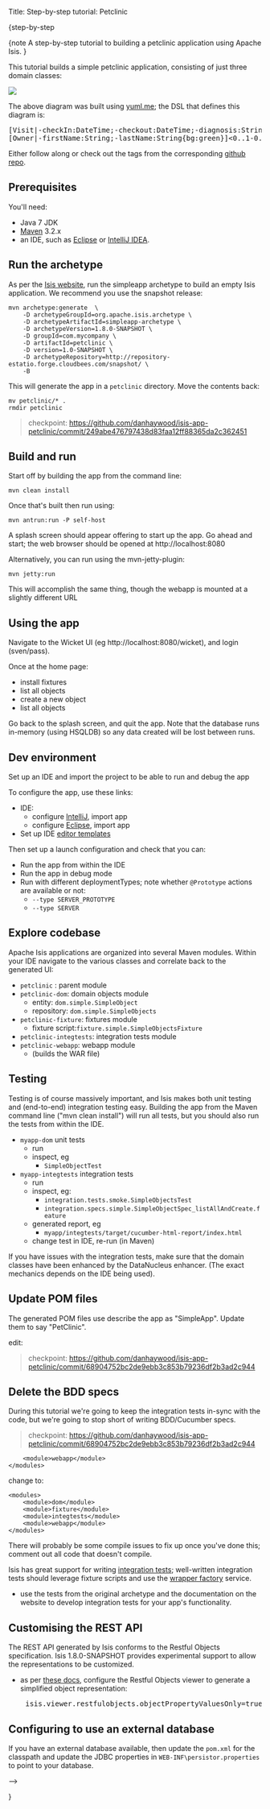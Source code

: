 Title: Step-by-step tutorial: Petclinic

{step-by-step

{note
A step-by-step tutorial to building a petclinic application using Apache Isis.
}

This tutorial builds a simple petclinic application, consisting of just three domain classes:

![](http://yuml.me/a070d071)

The above diagram was built using [yuml.me](http://yuml.me]); the DSL that defines this diagram is:
<pre>
[Visit|-checkIn:DateTime;-checkout:DateTime;-diagnosis:String|+checkin();+checkout();+addNote(){bg:pink}]->[Pet|-name:String;-species:PetSpecies{bg:green}]
[Owner|-firstName:String;-lastName:String{bg:green}]<0..1-0..*>[Pet]
</pre>

Either follow along or check out the tags from the corresponding [github repo](https://github.com/danhaywood/isis-app-petclinic).


## Prerequisites

You'll need:

* Java 7 JDK
* [Maven](http://maven.apache.org/) 3.2.x
* an IDE, such as [Eclipse](http://www.eclipse.org/) or [IntelliJ IDEA](https://www.jetbrains.com/idea/).



## Run the archetype

As per the [Isis website](http://isis.apache.org/intro/getting-started/simpleapp-archetype.html), run the simpleapp archetype to build an empty Isis application.  We recommend you use the snapshot release:

    mvn archetype:generate  \
        -D archetypeGroupId=org.apache.isis.archetype \
        -D archetypeArtifactId=simpleapp-archetype \
        -D archetypeVersion=1.8.0-SNAPSHOT \
        -D groupId=com.mycompany \
        -D artifactId=petclinic \
        -D version=1.0-SNAPSHOT \
        -D archetypeRepository=http://repository-estatio.forge.cloudbees.com/snapshot/ \
        -B

This will generate the app in a `petclinic` directory.  Move the contents back:

    mv petclinic/* .
    rmdir petclinic
    

> checkpoint:
> https://github.com/danhaywood/isis-app-petclinic/commit/249abe476797438d83faa12ff88365da2c362451


        
## Build and run

Start off by building the app from the command line:

    mvn clean install
    
Once that's built then run using:

    mvn antrun:run -P self-host


A splash screen should appear offering to start up the app.  Go ahead and start; the web browser should be opened at http://localhost:8080


Alternatively, you can run using the mvn-jetty-plugin:

    mvn jetty:run    
     
This will accomplish the same thing, though the webapp is mounted at a slightly different URL



## Using the app

Navigate to the Wicket UI (eg http://localhost:8080/wicket), and login (sven/pass).

Once at the home page:

* install fixtures
* list all objects
* create a new object
* list all objects

Go back to the splash screen, and quit the app.  Note that the database runs in-memory (using HSQLDB) so any data created will be lost between runs.

   
   
## Dev environment

Set up an IDE and import the project to be able to run and debug the app

To configure the app, use these links:

* IDE:
  * configure [IntelliJ](http://isis.apache.org/intro/getting-started/ide/intellij.html), import app
  * configure [Eclipse](http://isis.apache.org/intro/getting-started/ide/eclipse.html), import app
* Set up IDE [editor templates](http://isis.apache.org/intro/resources/editor-templates.html)

Then set up a launch configuration and check that you can:

* Run the app from within the IDE
* Run the app in debug mode
* Run with different deploymentTypes; note whether `@Prototype` actions are available or not:
  - `--type SERVER_PROTOTYPE`
  - `--type SERVER`
  
  
## Explore codebase

Apache Isis applications are organized into several Maven modules.  Within your IDE navigate to the various classes and correlate back to the generated UI:

* `petclinic` : parent module
* `petclinic-dom`: domain objects module
   - entity: `dom.simple.SimpleObject`
   - repository: `dom.simple.SimpleObjects`
* `petclinic-fixture`: fixtures module
   - fixture script:`fixture.simple.SimpleObjectsFixture`
* `petclinic-integtests`: integration tests module
* `petclinic-webapp`: webapp module
  * (builds the WAR file)


  
## Testing

Testing is of course massively important, and Isis makes both unit testing and (end-to-end) integration testing easy.  Building the app from the Maven command line ("mvn clean install") will run all tests, but you should also run the tests from within the IDE.

* `myapp-dom` unit tests
   - run 
   - inspect, eg
        - `SimpleObjectTest`
* `myapp-integtests` integration tests
   - run
   - inspect, eg: 
       - `integration.tests.smoke.SimpleObjectsTest`
       - `integration.specs.simple.SimpleObjectSpec_listAllAndCreate.feature`
   -  generated report, eg
        - `myapp/integtests/target/cucumber-html-report/index.html`
    - change test in IDE, re-run (in Maven)   

If you have issues with the integration tests, make sure that the domain classes have been enhanced by the DataNucleus enhancer.  (The exact mechanics depends on the IDE being used).


    
## Update POM files

The generated POM files use describe the app as "SimpleApp".  Update them to say "PetClinic".

edit:

> checkpoint:
> https://github.com/danhaywood/isis-app-petclinic/commit/68904752bc2de9ebb3c853b79236df2b3ad2c944


## Delete the BDD specs

During this tutorial we're going to keep the integration tests in-sync with the code, but we're going to stop short of writing BDD/Cucumber specs.

> checkpoint:
> https://github.com/danhaywood/isis-app-petclinic/commit/68904752bc2de9ebb3c853b79236df2b3ad2c944


<!--
## Build a domain app

The remainder of the tutorial provides guidance on building a domain application.  We'd rather you build your own app, but if you're not feeling inspired, you could have a go at building our "petclinic" app.  Here's the design:

![](http://yuml.me/a070d071)

In case you're interested, the above diagram was built using [yuml.me][http://yuml.me]; the DSL that defines this diagram is:
<pre>
[Visit|-checkIn:DateTime;-checkout:DateTime;-diagnosis:String|+checkin();+checkout();+addNote()]->[Pet|-name:String;-species:PetSpecies]
[Owner|-firstName:String;-lastName:String]<0..1-0..*>[Pet]
</pre>




## Domain entity

Most domain objects in Apache Isis applications are persistent entities.  In the simpleapp archetype the `SimpleObject` is an example.  We can start developing our app by refactoring that class:

* rename the `SimpleObject` class
  * eg rename to `Pet`
* if required, rename the `SimpleObject` class' `name` property
  * for `Pet`, can leave `name` property as is
* specify a [title](http://isis.apache.org/how-tos/how-to-01-040-How-to-specify-a-title-for-a-domain-entity.html)
* specify an [icon](http://isis.apache.org/how-tos/how-to-01-070-How-to-specify-the-icon-for-a-domain-entity.html)
* add the [@Bookmarkable](http://isis.apache.org/reference/recognized-annotations/Bookmarkable.html) annotation
  * confirm is available from bookmark panel (top-left of Wicket UI)

  

## Domain service

Domain services often act as factories or repositories to entities; more generally can be used to "bridge across" to other domains/bounded contexts.  Most are application-scoped, but they can also be request-scoped if required.

In the simpleapp archetype the `SimpleObjects` service is a factory/repository for the original `SimpleObject` entity.  For our app it therefore makes sense to refactor that class into our own first service:

* rename the `SimpleObjects` class
  * eg rename to `Pets`
* review `create` action (acting as a factory)
  - as per our [docs](http://isis.apache.org/how-tos/how-to-01-160-How-to-create-or-delete-objects-within-your-code.html)
  - rename if you wish
    - eg `newPet(...)` or `addPet(...)`
* review `listAll` action (acting as a repository)
  - as per our [docs](http://isis.apache.org/how-tos/how-to-09-040-How-to-write-a-custom-repository.html)
  - note the annotations on the corresponding domain class (originally called `SimpleObject`, though renamed by now, eg to `Pet`)
  - rename if you wish
    - eg `listPets()`
* note the `@DomainService` annotation
* optional: add an action to a return subset of objects
  - use `@Query` annotation
  - see for example the todo app, see [here](https://github.com/apache/isis/blob/b3e936c9aae28754fb46c2df52b1cb9b023f9ab8/example/application/todoapp/dom/src/main/java/dom/todo/ToDoItem.java#L93) and [here](https://github.com/apache/isis/blob/b3e936c9aae28754fb46c2df52b1cb9b023f9ab8/example/application/todoapp/dom/src/main/java/dom/todo/ToDoItems.java#L63)



  
## Fixture scripts

Fixture scripts are used to setup the app into a known state.  They are great for demo's and as a time-saver when implementing a feature, and they can also be reused in automated integration tests.  We usually also have a fixture script to zap all the (non-reference) data (or some logical subset of the data)

* rename the `SimpleObjectsTearDownFixture` class
  - and update to delete from the appropriate underlying database table(s)
  - use the injected [IsisJdoSupport](http://isis.apache.org/components/objectstores/jdo/services/isisjdosupport-service.html) domain service.
* refactor/rename the fixture script classes that create instances your entity:
  - `SimpleObjectsFixture`, which sets up a set of objects for a given scenario
  - `SimpleObjectForFoo`, `SimpleObjectForBar`, `SimpleObjectForBaz` and their superclass, `SimpleObjectAbstract`
  - note that domain services can be injected into these fixture scripts


  
## Actions

Most business functionality is implemented using actions... basically a `public` method accepting domain classes and primitives as its parameter types.  The action can return a domain entity, or a collection of entities, or a primitive/String/value, or void.  If a domain entity is returned then that object is rendered immediately; if a collection is returned then the Wicket viewer renders a table.  Such collections are sometimes called "standalone" collections.

* write an action to update the domain property (originally called `SimpleObject#name`, though renamed by now)
* use the [@Named](http://isis.apache.org/reference/recognized-annotations/Named.html) annotation to specify the name of action parameters
* use [@ActionSemantics](http://isis.apache.org/reference/recognized-annotations/ActionSemantics.html) annotation to indicate the semantics of the action (safe/query-only, idempotent or non-idempotent)
* annotate safe action as [@Bookmarkable](http://isis.apache.org/reference/recognized-annotations/Bookmarkable.html) 
  * confirm is available from bookmark panel (top-left of Wicket UI)
* optional: add an action to clone an object  

  
  
## REST API

As well as exposing the Wicket viewer, Isis also exposes a REST API (an implementation of the [Restful Objects spec](http://restfulobjects.org)).  All of the functionality of the domain object model is available through this REST API.

* add Chrome extensions
  * install [Postman](https://chrome.google.com/webstore/detail/postman-rest-client/fdmmgilgnpjigdojojpjoooidkmcomcm?hl=en)
  * install [JSON-View](https://chrome.google.com/webstore/detail/jsonview/chklaanhfefbnpoihckbnefhakgolnmc?hl=en)
* browse to Wicket viewer, install fixtures
* browse to the http://localhost:8080/restful API
* invoke the service to list all objects
  * services
  * actions
  * invoke (invoking 0-arg actions is easy; the Restful Objects spec defines how to invoke N-arg actions)



  
## Specify Action semantics

The semantics of an action (whether it is safe/query only, whether it is idempotent, whether it is neither) can be specified for each action; if not specified then Isis assumes non-idempotent.  In the Wicket viewer this matters in that only query-only actions can be bookmarked or used as contributed properties/collections.  In the RESTful viewer this matters in that it determines the HTTP verb (GET, PUT or POST) that is used to invoke the action.

* experiment changing [@ActionSemantics] on actions
  * note the HTTP methods exposed in the REST API change
  * note whether the action is bookmarkable (assuming that it has been annotated with `@Bookmarkable`, that is).


  

## Value properties

Domain entities have state: either values (primitives, strings) or references to other entities.  In this section we explore adding some value properties

* add some [value properties](http://isis.apache.org/how-tos/how-to-01-030-How-to-add-a-property-to-a-domain-entity.html); also:
  - for string properties
    - use the [@MultiLine](http://isis.apache.org/reference/recognized-annotations/MultiLine-deprecated.html) annotation to render a text area instead of a text box
    - use the [@MaxLength](http://isis.apache.org/reference/recognized-annotations/MaxLength.html) annotation to specify the maximum number of characters allowable
    - use [joda date/time](http://isis.apache.org/components/objectstores/jdo/mapping-joda-dates.html) properties
  - use [bigdecimals](http://isis.apache.org/components/objectstores/jdo/mapping-bigdecimals.html) properties
  - use [blob/clobs](http://isis.apache.org/components/objectstores/jdo/mapping-blobs.html) properties
  - specify whether [optional or mandatory](http://isis.apache.org/components/objectstores/jdo/mapping-mandatory-and-optional-properties.html)
  - enums (eg as used in the example Todo app, see [here](https://github.com/apache/isis/blob/b3e936c9aae28754fb46c2df52b1cb9b023f9ab8/example/application/todoapp/dom/src/main/java/dom/todo/ToDoItem.java#L207) and [here](https://github.com/apache/isis/blob/b3e936c9aae28754fb46c2df52b1cb9b023f9ab8/example/application/todoapp/dom/src/main/java/dom/todo/ToDoItem.java#L266)
* update the corresponding domain service for creating new instances
  - for all non-optional properties will either need to prompt for a value, or calculate some suitable default
* change the implementation of title, if need be
  - might prefer to use [@Title](http://isis.apache.org/reference/recognized-annotations/Title.html) annotation rather than the `title()` method
* [order the properties](http://isis.apache.org/how-tos/how-to-01-080-How-to-specify-the-order-in-which-properties-or-collections-are-displayed.html) using the [@MemberOrder](http://isis.apache.org/reference/recognized-annotations/MemberOrder.html) annotation and [@MemberGroupLayout](http://isis.apache.org/reference/recognized-annotations/MemberGroupLayout.html) annotation
  * see also this [static layouts](http://isis.apache.org/components/viewers/wicket/static-layouts.html) documentation
* use the [@PropertyLayout](http://isis.apache.org/reference/recognized-annotations/about.html) annotation and [@ParameterLayout](http://isis.apache.org/reference/recognized-annotations/about.html) annotation to position property/action parameter labels either to the LEFT, TOP or NONE




## Reference properties

Domain entities can also reference other domain entities.  These references may be either scalar (single-valued) or vector (multi-valued).  In this section we focus on scalar reference properties.

* add some [reference properties](http://isis.apache.org/how-tos/how-to-01-030-How-to-add-a-property-to-a-domain-entity.html)
* update the corresponding domain service
* use different techniques to obtain references (shown in drop-down list box)
  * use [@Bounded](http://isis.apache.org/reference/recognized-annotations/Bounded.html) annotation
  * use the [@AutoComplete](http://isis.apache.org/reference/recognized-annotations/AutoComplete.html) annotation
  * use a `choicesXxx()` supporting method on [property](http://isis.apache.org/how-tos/how-to-03-010-How-to-specify-a-set-of-choices-for-a-property.html) or [action param](http://isis.apache.org/how-tos/how-to-03-020-How-to-specify-a-set-of-choices-for-an-action-parameter.html)
  * use an `autoCompleteXxx()` supporting method on [property](http://isis.apache.org/how-tos/how-to-03-015-How-to-specify-an-autocomplete-for-a-property.html) or [action param](http://isis.apache.org/how-tos/how-to-03-025-How-to-specify-an-autocomplete-for-an-action-parameter.html)



  
## Usability: Defaults

Quick detour: often we want to set up defaults to go with choices.  Sensible defaults for action parameters can really improve the usability of the app.

* Add [defaults](http://isis.apache.org/how-tos/how-to-03-050-How-to-specify-default-values-for-an-action-parameter.html) for action parameters
 

 
 
## Collections  

Returning back to references, Isis also supports vector (multi-valued) references to another object instances... in other words collections.  We sometimes called these "parented" collections (to distinguish from a "standalone" collection as returned from an action)

* Ensure that all domain classes implement `java.lang.Comparable`
  * use the [ObjectContracts](http://isis.apache.org/reference/Utility.html) utility class to help implement `Comparable` (also `equals()`, `hashCode()`, `toString()`)
* Add a [one-to-many-collection](http://isis.apache.org/components/objectstores/jdo/managed-1-to-m-relationships.html) to one of the entities
  * Use `SortedSet` as the class
* Use the @Render (http://isis.apache.org/reference/recognized-annotations/Render-deprecated.html) annotation to indicate if the collection should be visible or hidden by default
* optional: Use the [@SortedBy](http://isis.apache.org/reference/recognized-annotations/SortedBy-deprecated.html) annotation to specify a different comparator than the natural ordering




## Actions and Collections

The Wicket UI doesn't allow collections to be modified (added to/removed from).  However, we can easily write actions to accomplish the same.  Moreover, these actions can provide some additional business logic.  For example: it probably shouldn't be possible to add an object twice into a collection, so it should not be presented in the list of choices/autoComplete; conversely, only those objects in the collection should be offered as choices to be removed.

* Add domain actions to add/remove from the collection
  * to create objects, [inject](http://isis.apache.org/how-tos/how-to-01-150-How-to-inject-services-into-a-domain-entity-or-other-service.html) associated domain service
    * generally we recommend using the `@Inject` annotation with either private or default visibility
  * the service itself should use [DomainObjectContainer](http://isis.apache.org/reference/DomainObjectContainer.html)
* Use the [@MemberOrder](http://isis.apache.org/reference/recognized-annotations/MemberOrder.html) annotation to associate an action with a property or with a collection
  * set the `name` attribute


  
  
## CSS UI Hints

(In 1.8.0-SNAPSHOT), CSS classes can be associated with any class member (property, collection, action).  But for actions in particular:
- the bootstrap "btn" CSS classes can be used using [@CssClass](http://isis.apache.org/reference/recognized-annotations/CssClass.html) annotation
- the [Font Awesome](http://fortawesome.github.io/Font-Awesome/icons/) icons can be used using the [@CssClassFa](http://isis.apache.org/reference/recognized-annotations/CssClassFa-deprecated.html) annotation

It's also possible to use Font Awesome icons for the [domain object icon](http://isis.apache.org/how-tos/how-to-01-070-How-to-specify-the-icon-for-a-domain-entity.html).

So:
- for some of the actions of your domain services or entities, annotate using `@CssClass` or `@CssClassFa`.



## Dynamic Layout

Up to this point we've been using annotations (`@MemberOrder`, `@MemberGroupLayout`, `@Named`, `@PropertyLayout`, `@ParameterLayout`, `@CssClass` and `@CssClassFa` and so on) for UI hints.  However, the feedback loop is not good: it requires us stopping the app, editing the code, recompiling and running again.  So instead, all these UI hints (and more) can be specified dynamically, using a corresponding `.layout.json` file.  If edited while the app is running, it will be reloaded automatically (in IntelliJ, use Run>Reload Changed Classes):

* Delete the various hint annotations and instead specify layout hints using a [.layout.json](http://isis.apache.org/components/viewers/wicket/dynamic-layouts.html) file.



## Business rules

Apache Isis excels for domains where there are complex business rules to enforce.  The UI tries not to constrain the user from navigating around freely, however the domain objects nevertheless ensure that they cannot change into an invalid state.  Such rules can be enforced either declaratively (using annotations) or imperatively (using code).  The objects can do this in one of three ways:

- visibility: preventing the user from even seeing a property/collection/action
- usability: allowing the user to view a property/collection/action but not allowing the user to change it
- validity: allowing the user to modify the property/invoke the action, but validating that the new value/action arguments are correct before hand.

Or, more pithily: "see it, use it, do it"


#### See it!

* Use the [@Hidden](http://isis.apache.org/reference/recognized-annotations/Hidden-deprecated.html) annotation to make properties/collections/actions invisible
  * the [@Programmatic](http://isis.apache.org/reference/recognized-annotations/Programmatic.html) annotation can also be used and in many cases is to be preferred; the difference is that the latter means the member is not part of the Isis metamodel.
* Use the `hideXxx()` supporting method on [properties](http://isis.apache.org/how-tos/how-to-02-010-How-to-hide-a-property.html), [collections](http://isis.apache.org/how-tos/how-to-02-020-How-to-hide-a-collection.html) and [actions](http://isis.apache.org/how-tos/how-to-02-030-How-to-hide-an-action.html) to make a property/collection/action invisible according to some imperative rule

  
#### Use it!

* Use the [@Disabled](http://isis.apache.org/reference/recognized-annotations/Disabled.html) annotation to make properties read-only/actions non-invokable ('greyed out')
* Use the `disabledXxx()` supporting method on [properties](http://isis.apache.org/how-tos/how-to-02-050-How-to-prevent-a-property-from-being-modified.html) and [actions](http://isis.apache.org/how-tos/how-to-02-070-How-to-prevent-an-action-from-being-invoked.html) to make a property/action disabled according to some imperative rule


#### Do it!

* Validate string properties or action paramters:
  - use the [@Regex](http://isis.apache.org/reference/recognized-annotations/RegEx.html) annotation to specify a pattern
  - use the [@MinLength](http://isis.apache.org/reference/recognized-annotations/MinLength.html) annotation to indicate a minimum number of characters
* Use the `validateXxx()` supporting method on [properties](http://isis.staging.apache.org/how-tos/how-to-02-100-How-to-validate-user-input-for-a-property.html) or [action parameter](http://isis.staging.apache.org/how-tos/how-to-02-120-How-to-validate-an-action-parameter-argument.html)
* optional: for any data type:
  - use the [@MustSatisfy](http://isis.apache.org/reference/recognized-annotations/MustSatisfy.html) annotation to specify an arbitrary constraint
  

  
  
## Home page

The Wicket UI will automatically invoke the "home page" action, if available.  This is a no-arg action of one of the domain services, that can return either an object (eg representing the current user) or a standalone action.

* Add the [@HomePage](http://isis.apache.org/reference/recognized-annotations/HomePage.html) annotation to one (no more) of the domain services' no-arg actions




## Clock Service

To ensure testability, there should be no dependencies on system time, for example usage of `LocalDate.now()`.  Instead the domain objects should delegate to the provided `ClockService`.

* remove any dependencies on system time (eg defaults for date/time action parameters)
  * inject [ClockService](http://isis.apache.org/reference/services/ClockService.html)
  * call `ClockService.now()` etc where required.
  

  
  
## Decoupling using Contributions

One of Isis' most powerful features is the ability for the UI to combine functionality from domain services into the representation of an entity.  The effect is similar to traits or mix-ins in other languages, however the "mixing in" is done at runtime, within the Isis metamodel.  In Isis' terminology, we say that the domain service action is contributed to the entity.

Any action of a domain service that has a domain entity type as one of its parameter types will (by default) be contributed.  If the service action takes more than one argument, or does not have safe semantics, then it will be contributed as an entity action.  If the service action has precisely one parameter type (that of the entity) and has safe semantics then it will be contributed either as a collection or as a property (dependent on whether it returns a collection of a scalar).

Why are contributions so useful?  Because the service action will match not on the entity type, but also on any of the entity's supertypes (all the way up to `java.lang.Object`).  That means that you can apply the [dependency inversion principle](http://en.wikipedia.org/wiki/Dependency_inversion_principle) to ensure that the modules of your application have acyclic dependencies; but in the UI it can still appear as if there are bidirectional dependencies between those modules.  The lack of bidirectional dependencies can help save your app degrading into a [big ball of mud](http://en.wikipedia.org/wiki/Big_ball_of_mud).

Finally, note that the layout of contributed actions/collections/properties can be specified using the `.layout.json` file (and it is highly recommended that you do so).


#### Contributed Actions

* Write a new domain service
  - by convention, called "XxxContributions"
  - annotate with `@DomainService`
* Write an action accepting >1 args:
  - one being a domain entity
  - other being a primitive or String
* For this action, add the [@NotInServiceMenu](http://isis.apache.org/reference/recognized-annotations/NotInServiceMenu.html) annotation
  * indicates service's actions should *not* be included in the main application menu bar
* should be rendered "as if" an action of the entity

  
#### Contributed Collections

* Write a new domain service (or update the one previously)
* Write a query-only action accepting exactly 1 arg (a domain entity)
  - returning a collection, list or set
* For this action:
  * add the [@NotInServiceMenu](http://isis.apache.org/reference/recognized-annotations/NotInServiceMenu.html) annotation
  * add the [@NotContributed(As.ACTION)](http://isis.apache.org/reference/recognized-annotations/NotContributed.html) annotation
* should be rendered in the UI "as if" a collection of the entity
* use `.layout.json` to position as required


#### Contributed Properties

* As for contributed collections, write a new domain service with a query-only action accepting exactly 1 arg (a domain entity); except:
  - returning a scalar value rather than a collection
* For this action, annotate as [@NotInServiceMenu](http://isis.apache.org/reference/recognized-annotations/NotInServiceMenu.html) and [@NotContributed(As.ACTION)](http://isis.apache.org/reference/recognized-annotations/NotContributed.html)
* should be rendered in the UI "as if" a property of the entity
* use `.layout.json` to position as required



## Decoupling using the Event Bus

Another way in which Apache Isis helps you keep your application nicely modularized is through its event bus.  Each action invocation, or property modification, can be used to generate a succession of events that allows subscribers to veto the interaction (the see it/use it/do it rules) or, if the action is allowed, to perform work prior to the execution of the action or after the execution of the action.

Under the covers Isis uses the [Guava event bus](https://code.google.com/p/guava-libraries/wiki/EventBusExplained) and subscribers (always domain services) subscribe by writing methods annotated with `@com.google.common.eventbus.Subscribe` annotation.

By default the events generated are `ActionInteractionEvent.Default` (for actions) and `PropertyInteractionEvent.Default` (for properties).  Subclasses of these can be specified using the [@ActionInteraction](http://isis.apache.org/reference/recognized-annotations/ActionInteraction.html) or [@PropertyInteraction](http://isis.apache.org/reference/recognized-annotations/PropertyInteraction.html).

Using the guidance in [these docs](http://isis.apache.org/reference/services/event-bus-service.html): 

* write a domain service subscriber to subscribe to events
* use the domain service to perform log events
* use the domain service to veto actions (hide/disable or validate)



* Bulk actions (and the ScratchPad)

Bulk actions are actions that can be invoked on a collection of actions, that is on collections returned by invoking an action.  Actions are specified as being bulk actions using the [@Bulk](http://isis.apache.org/reference/recognized-annotations/Bulk.html) annotation.  Note that currently (1.8.0-SNAPSHOT) only no-arg actions can be specified as bulk actions.

* Write a no-arg action for your domain entity, annotate with `@Bulk`
* Inject the [Bulk.InteractionContext](http://isis.apache.org/reference/services/bulk-interaction.html) (request-scoped) service
* Use the `Bulk.InteractionContext` service to determine whether the action was invoked in bulk or as a regular action.
  * return null if invoked as a bulk action; the Wicket viewer will go back to the original collection
  * (if return non-null, then Wicket viewer will navigate to the object of the last invocation... generally not what is required)
  
The similar [ScratchPad](http://isis.apache.org/reference/services/scratchpad.html) (request-scoped) domain service is a good way to share information between bulk action invocations:

* Inject the [ScratchPad] domain service
* for each action, store state (eg a running total)
* In the last invoked bulk action, perform some aggregate processing (eg calculate the average) and return

 

## Performance tuning (optional)

The [QueryResultsCache](http://isis.apache.org/reference/services/query-results-cache.html) (request-scoped) domain service allows arbitrary objects to be cached for the duration of a request.

This can be helpful for "naive" code which would normally make the same query within a loop.  

* optional: inject the `QueryResultsCache` service, invoke queries "through" the cache API
  * remember that the service is request-scoped, so it only really makes sense to use this service for code that invokes queries within a loop


## Extending the Wicket UI

Each element in the Wicket viewer (entity form, properties, collections, action button etc) is a component, each created by a internal API (`ComponentFactory`, described [here](http://isis.apache.org/components/viewers/wicket/customizing-the-viewer.html)).  For collections there can be multiple views, and the Wicket viewer provides a view selector drop down (top right of each collection panel).

Moreover, we can add additional views.  In this section we'll explore some of these, already provided through [Isis addons](http://www.isisaddons.org/).


### Excel download

The [Excel download add-on](https://github.com/isisaddons/isis-wicket-excel) allows the collection to be downloaded as an Excel spreadsheet (`.xlsx`).

* Use the instructions on the add-on module's README  to add in the excel download module (ie: update the POM).



### Fullcalendar2

The [Fullcalendar2 download add-on](https://github.com/isisaddons/isis-wicket-fullcalendar2) allows entities to be rendered in a full-page calendar.

* Use the instructions on the add-on module's README  to add in the fullcalendar2 module (ie: update the POM).
* on one of your entities, implement either the `CalendarEventable` interface or the (more complex) `Calendarable` interface.
* update fixture scripts to populate any new properties
* when the app is run, a collection of the entities should be shown within a calendar view


### gmap3

The [Gmap3 download add-on](https://github.com/isisaddons/isis-wicket-gmap3) allows entities that implement certain APIs to be rendered in a full-page gmap3.

* Use the instructions on the add-on module's README to add in the gmap3 module (ie: update the POM).
* on one of your entities, implement the `Locatable` interface
* update fixture scripts to populate any new properties
* when the app is run, a collection of the entities should be shown within a map view



## Add-on modules (optional)

In addition to providing Wicket viewer extensions, [Isis addons](http://www.isisaddons.org/) also has a large number of modules.  These address such cross-cutting concerns as security, command (profiling), auditing and publishing.

* (optional): follow the [security module](https://github.com/isisaddons/isis-module-security) README or [screencast](http://youtu.be/bj8735nBRR4)
* (optional): follow the [command module](https://github.com/isisaddons/isis-module-command) README or [screencast](http://youtu.be/g01tK58MxJ8)
* (optional): follow the [auditing module](https://github.com/isisaddons/isis-module-audit) README or (the same) [screencast](http://youtu.be/g01tK58MxJ8)



## View models

In most cases users can accomplish the business operations they need by invoking actions directly on domain entities.  For some high-volume or specialized uses cases, though, there may be a requirement to bring together data or functionality that spans several entities.

Also, if using Isis' REST API then the REST client may be a native application (on a smartphone or tablet, say) that is deployed by a third party.  In these cases exposing the entities directly would be inadvisable because a refactoring of the domain entity would change the REST API and probably break that REST client.

To support these use cases, Isis therefore allows you to write a [view model](http://isis.apache.org/reference/recognized-annotations/ViewModel.html), either by annotating the class with [@ViewModel](http://isis.apache.org/reference/recognized-annotations/ViewModel.html) or (for more control) by implementing the `ViewModel` interface.

* build a view model summarizing the state of the app (a "dashboard")
* write a new `@HomePage` domain service action returning this dashboard viewmodel (and remove the `@HomePage` annotation from any other domain service if present)


## Testing

Up to this point we've been introducing the features of Isis and building out our domain application, but with little regard to testing.  Time to fix that.

### Unit testing

Unit testing domain entities and domain services is easy; just use JUnit and mocking libraries to mock out interactions with domain services.

[Mockito](https://code.google.com/p/mockito/) seems to be the current favourite among Java developers for mocking libraries, but if you use JMock then you'll find we provide a `JUnitRuleMockery2` class and a number of other utility classes, documented [here](http://isis.apache.org/core/unittestsupport.html).

* write some unit tests (adapt from the unit tests in the `myapp-dom` Maven module).


### Integration testing

Although unit tests are easy to write and fast to execute, integration tests are more valuable: they test interactions of the system from the outside-in, simulating the way in which the end-users use the application.

Earlier on in the tutorial we commented out the `myapp-integtests` module.  Let's commented it back in.  In the parent `pom.xml`:

    <modules>
        <module>dom</module>
        <module>fixture</module>
        <!--
        <module>integtests</module>
        -->
        <module>webapp</module>
    </modules>

change to:

    <modules>
        <module>dom</module>
        <module>fixture</module>
        <module>integtests</module>
        <module>webapp</module>
    </modules>

There will probably be some compile issues to fix up once you've done this; comment out all code that doesn't compile.

Isis has great support for writing [integration tests](http://isis.apache.org/core/integtestsupport.html); well-written integration tests should leverage fixture scripts and use the [wrapper factory](http://isis.apache.org/reference/services/wrapper-factory.html) service.

* use the tests from the original archetype and the documentation on the website to develop integration tests for your app's functionality.


## Customising the REST API

The REST API generated by Isis conforms to the Restful Objects specification.  Isis 1.8.0-SNAPSHOT provides experimental support to allow the representations to be customized.

* as per [these docs](http://isis.apache.org/components/viewers/restfulobjects/simplified-object-representation.html), configure the Restful Objects viewer to generate a simplified object representation:

<pre>
    isis.viewer.restfulobjects.objectPropertyValuesOnly=true
</pre>


## Configuring to use an external database

If you have an external database available, then update the `pom.xml` for the classpath and update the JDBC properties in `WEB-INF\persistor.properties` to point to your database.

-->


}